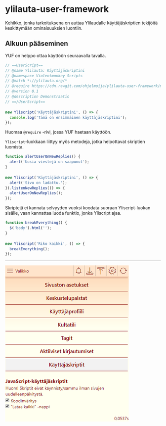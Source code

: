 # ylilauta-user-framework

Kehikko, jonka tarkoituksena on auttaa Ylilaudalle käyttäjäskriptien tekijöitä keskittymään ominaisuuksien luontiin.

## Alkuun pääseminen

YUF on helppo ottaa käyttöön seuraavalla tavalla.

```js
// ==UserScript==
// @name Ylilauta: Käyttäjäskriptini
// @namespace Violentmonkey Scripts
// @match *://ylilauta.org/*
// @require https://cdn.rawgit.com/ohjelmoija/ylilauta-user-framework/master/ylilauta-user-framework.js
// @version 0.1
// @description Demonstraatio
// ==/UserScript==

new Yliscript('Käyttäjäskriptini', () => {
  console.log('Tämä on ensimmäinen käyttäjäskriptini');
});
```

Huomaa `@require` -rivi, jossa YUF haetaan käyttöön.

`Yliscript`-luokkaan liittyy myös metodeja, jotka helpottavat skriptien luomista.

```js
function alertUserOnNewReplies() {
  alert('Uusia viestejä on saapunut');
}

new Yliscript('Käyttäjäskriptini', () => {
  alert('Sivu on ladattu.');
}).listenNewReplies(() => {
  alertUserOnNewReplies();
});
```

Skriptejä ei kannata selvyyden vuoksi koodata suoraan Yliscript-luokan sisälle, vaan kannattaa luoda funktio, jonka Yliscript ajaa.

```js
function breakEverything() {
  $('body').html('');
}

new Yliscript('Riko kaikki', () => {
  breakEverything();
});
```

---

![Kuva Ylilaudan asetuksista](https://raw.githubusercontent.com/ohjelmoija/ylilauta-user-framework/master/docs/preferences.png)
